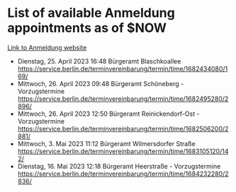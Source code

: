 # List of available Anmeldung appointments as of $NOW
[Link to Anmeldung website](https://service.berlin.de/terminvereinbarung/termin/tag.php?termin=1&anliegen[]=120686&dienstleisterlist=122210,122217,327316,122219,327312,122227,327314,122231,327346,122243,327348,122254,122252,329742,122260,329745,122262,329748,122271,327278,122273,327274,122277,327276,330436,122280,327294,122282,327290,122284,327292,122291,327270,122285,327266,122286,327264,122296,327268,150230,329760,122297,327286,122294,327284,122312,329763,122314,329775,122304,327330,122311,327334,122309,327332,317869,122281,327352,122279,329772,122283,122276,327324,122274,327326,122267,329766,122246,327318,122251,327320,122257,327322,122208,327298,122226,327300&herkunft=http%3A%2F%2Fservice.berlin.de%2Fdienstleistung%2F120686%2F)
- Dienstag, 25. April 2023 16:48 Bürgeramt Blaschkoallee https://service.berlin.de/terminvereinbarung/termin/time/1682434080/169/
- Mittwoch, 26. April 2023 09:48 Bürgeramt Schöneberg - Vorzugstermine https://service.berlin.de/terminvereinbarung/termin/time/1682495280/2896/
- Mittwoch, 26. April 2023 12:50 Bürgeramt Reinickendorf-Ost - Vorzugstermine https://service.berlin.de/terminvereinbarung/termin/time/1682506200/2881/
- Mittwoch, 3. Mai 2023 11:12 Bürgeramt Wilmersdorfer Straße https://service.berlin.de/terminvereinbarung/termin/time/1683105120/142/
- Dienstag, 16. Mai 2023 12:18 Bürgeramt Heerstraße - Vorzugstermine https://service.berlin.de/terminvereinbarung/termin/time/1684232280/2836/

